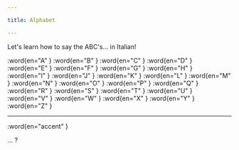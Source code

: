 ```yaml
---

title: Alphabet

---
```


Let's learn how to say the ABC's... in Italian!

:word{en="A" }
:word{en="B" }
:word{en="C" }
:word{en="D" }
:word{en="E" }
:word{en="F" }
:word{en="G" }
:word{en="H" }
:word{en="I" }
:word{en="J" }
:word{en="K" }
:word{en="L" }
:word{en="M" }
:word{en="N" }
:word{en="O" }
:word{en="P" }
:word{en="Q" }
:word{en="R" }
:word{en="S" }
:word{en="T" }
:word{en="U" }
:word{en="V" }
:word{en="W" }
:word{en="X" }
:word{en="Y" }
:word{en="Z" }

--------------------------------------------------

:word{en="accent" }

... ?

